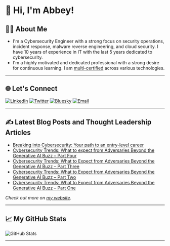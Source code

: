 # 👋 Hi, I'm Abbey!

## 👨‍💻 About Me
- I'm a Cybersecurity Engineer with a strong focus on security operations, incident response, malware reverse engineering, and cloud security. I have 10 years of experience in IT with the last 5 years dedicated to cybersecurity.
- I'm a highly motivated and dedicated professional with a strong desire for continuous learning. I am [multi-certified](https://www.credly.com/users/abiodun-adegbola.ede39b92) across various technologies.

---

## 🌐 Let's Connect

[![LinkedIn](https://img.shields.io/badge/-LinkedIn-blue?style=flat&logo=linkedin&logoColor=white)](https://linkedin.com/in/abiodunadegbola/)
[![Twitter](https://img.shields.io/badge/-Twitter-1DA1F2?style=flat&logo=twitter&logoColor=white)](https://twitter.com/el_kol)
[![Bluesky](https://img.shields.io/badge/-Bluesky-0057FF?style=flat&logoColor=white)](https://bsky.app/profile/abbeyadegbola.com)
[![Email](https://img.shields.io/badge/-Email-D14836?style=flat&logo=gmail&logoColor=white)](mailto:bt.adegbola@gmail.com)

---

## ✍️ Latest Blog Posts and Thought Leadership Articles
- [Breaking into Cybersecurity: Your path to an entry-level career](https://tribuneonlineng.com/breaking-into-cybersecurity-your-path-to-an-entry-level-career/)
- [Cybersecurity Trends: What to expect from Adversaries Beyond the Generative AI Buzz – Part Four](https://systaltech.com/insights/cybersecurity-trends-what-to-expect-from-adversaries-beyond-the-generative-ai-buzz-part-four/) 
- [Cybersecurity Trends: What to Expect from Adversaries Beyond the Generative AI Buzz – Part Three](https://systaltech.com/insights/cybersecurity-trends-what-to-expect-from-adversaries-beyond-the-generative-ai-buzz-part-three/) 
- [Cybersecurity Trends: What to Expect from Adversaries Beyond the Generative AI Buzz – Part Two](https://systaltech.com/insights/cybersecurity-trends-what-to-expect-from-adversaries-beyond-the-generative-ai-buzz-part-two/)
- [Cybersecurity Trends: What to Expect from Adversaries Beyond the Generative AI Buzz – Part One](https://systaltech.com/insights/cybersecurity-trends-what-to-expect-from-adversaries-beyond-the-generative-ai-buzz/) 

*Check out more on [my website](https://abbeyadegbola.com/).*

---

## 📈 My GitHub Stats
![GitHub Stats](https://github-readme-stats.vercel.app/api?username=abbeyadegbola&show_icons=true&theme=radical)


---

